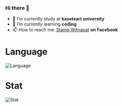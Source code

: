 ### Hi there 👋
- 🔭 I’m currently study at **kasetsart university**
- 🌱 I’m currently learning **coding**
- 📫 How to reach me:  [Stamp Witnapat](https://www.facebook.com/witnapat) **on Facebook**

# Language 
![Language](https://github-readme-stats.vercel.app/api/top-langs/?username=stamp465&show_icons=true&locale=en&layout=compact)

# Stat
![Stat](https://github-readme-stats.vercel.app/api?username=stamp465&show_icons=true&locale=en)
